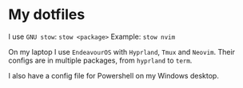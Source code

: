 # My dotfiles

I use `GNU stow`: `stow <package>`
Example: `stow nvim`

On my laptop I use `EndeavourOS` with `Hyprland`, `Tmux` and `Neovim`.
Their configs are in multiple packages, from `hyprland` to `term`.

I also have a config file for Powershell on my Windows desktop.
